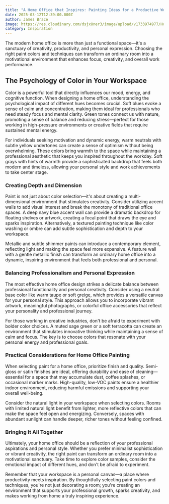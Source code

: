 ```yaml
---
title: "A Home Office that Inspires: Painting Ideas for a Productive Workspace "
date: 2025-03-12T12:39:00.000Z
author: James Brace
image: https://res.cloudinary.com/dsjx8ner3/image/upload/v1733974977/HomeOffice_iheijf.webp
category: Inspiration
---
```

The modern home office is more than just a functional space—it's a sanctuary of creativity, productivity, and personal expression. Choosing the right paint colors and techniques can transform an ordinary room into a motivational environment that enhances focus, creativity, and overall work performance. 

## The Psychology of Color in Your Workspace

Color is a powerful tool that directly influences our mood, energy, and cognitive function. When designing a home office, understanding the psychological impact of different hues becomes crucial. Soft blues evoke a sense of calm and concentration, making them ideal for professionals who need steady focus and mental clarity. Green tones connect us with nature, promoting a sense of balance and reducing stress—perfect for those working in high-pressure environments or creative fields that require sustained mental energy. 

For individuals seeking motivation and dynamic energy, warm neutrals with subtle yellow undertones can create a sense of optimism without being overwhelming. These colors bring warmth to the space while maintaining a professional aesthetic that keeps you inspired throughout the workday. Soft grays with hints of warmth provide a sophisticated backdrop that feels both modern and timeless, allowing your personal style and work achievements to take center stage. 

### Creating Depth and Dimension

Paint is not just about color selection—it's about creating a multi-dimensional environment that stimulates creativity. Consider utilizing accent walls to add visual interest and break the monotony of traditional office spaces. A deep navy blue accent wall can provide a dramatic backdrop for floating shelves or artwork, creating a focal point that draws the eye and sparks inspiration. Alternatively, a textured painting technique like color washing or ombre can add subtle sophistication and depth to your workspace. 

Metallic and subtle shimmer paints can introduce a contemporary element, reflecting light and making the space feel more expansive. A feature wall with a gentle metallic finish can transform an ordinary home office into a dynamic, inspiring environment that feels both professional and personal. 

### Balancing Professionalism and Personal Expression 

The most effective home office design strikes a delicate balance between professional functionality and personal creativity. Consider using a neutral base color like warm taupe or soft greige, which provides a versatile canvas for your personal style. This approach allows you to incorporate vibrant artwork, meaningful photographs, or colorful office accessories that reflect your personality and professional journey. 

For those working in creative industries, don't be afraid to experiment with bolder color choices. A muted sage green or a soft terracotta can create an environment that stimulates innovative thinking while maintaining a sense of calm and focus. The key is to choose colors that resonate with your personal energy and professional goals. 

### Practical Considerations for Home Office Painting

When selecting paint for a home office, prioritize finish and quality. Semi-gloss or satin finishes are ideal, offering durability and ease of cleaning—essential for a space that may accumulate dust, coffee splashes, or occasional marker marks. High-quality, low-VOC paints ensure a healthier indoor environment, reducing harmful emissions and supporting your overall well-being. 

Consider the natural light in your workspace when selecting colors. Rooms with limited natural light benefit from lighter, more reflective colors that can make the space feel open and energizing. Conversely, spaces with abundant sunlight can handle deeper, richer tones without feeling confined. 

### Bringing It All Together

Ultimately, your home office should be a reflection of your professional aspirations and personal style. Whether you prefer minimalist sophistication or vibrant creativity, the right paint can transform an ordinary room into a motivational sanctuary. Take time to explore color samples, consider the emotional impact of different hues, and don't be afraid to experiment. 

Remember that your workspace is a personal canvas—a place where productivity meets inspiration. By thoughtfully selecting paint colors and techniques, you're not just decorating a room; you're creating an environment that supports your professional growth, sparks creativity, and makes working from home a truly inspiring experience.
